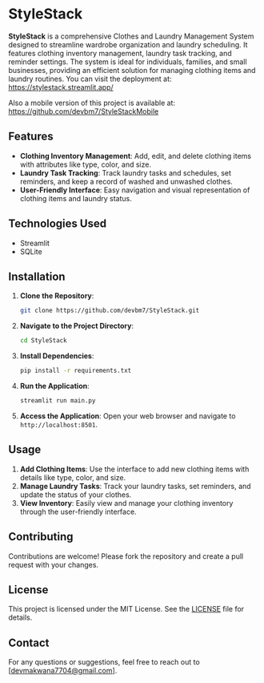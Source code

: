 # StyleStack

**StyleStack** is a comprehensive Clothes and Laundry Management System designed to streamline wardrobe organization and laundry scheduling. It features clothing inventory management, laundry task tracking, and reminder settings. The system is ideal for individuals, families, and small businesses, providing an efficient solution for managing clothing items and laundry routines.
You can visit the deployment at: https://stylestack.streamlit.app/

Also a mobile version of this project is available at: https://github.com/devbm7/StyleStackMobile
## Features

- **Clothing Inventory Management**: Add, edit, and delete clothing items with attributes like type, color, and size.
- **Laundry Task Tracking**: Track laundry tasks and schedules, set reminders, and keep a record of washed and unwashed clothes.
- **User-Friendly Interface**: Easy navigation and visual representation of clothing items and laundry status.

## Technologies Used

- Streamlit
- SQLite

## Installation

1. **Clone the Repository**:
   ```bash
   git clone https://github.com/devbm7/StyleStack.git
   ```

2. **Navigate to the Project Directory**:
   ```bash
   cd StyleStack
   ```

3. **Install Dependencies**:
   ```bash
   pip install -r requirements.txt
   ```

4. **Run the Application**:
   ```bash
   streamlit run main.py
   ```

5. **Access the Application**:
   Open your web browser and navigate to `http://localhost:8501`.

## Usage

1. **Add Clothing Items**: Use the interface to add new clothing items with details like type, color, and size.
2. **Manage Laundry Tasks**: Track your laundry tasks, set reminders, and update the status of your clothes.
3. **View Inventory**: Easily view and manage your clothing inventory through the user-friendly interface.

## Contributing

Contributions are welcome! Please fork the repository and create a pull request with your changes.

## License

This project is licensed under the MIT License. See the [LICENSE](LICENSE) file for details.

## Contact

For any questions or suggestions, feel free to reach out to [devmakwana7704@gmail.com].
